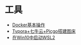 # 工具
- [Docker基本操作](docs/工具/Docker基本操作.md)
- [Typora+七牛云+Picgo搭建图床](docs/工具/Typora+七牛云+Picgo搭建图床.md)
- [在Win10中启动WSL2](docs/工具/在Win10中启动WSL2.md)

